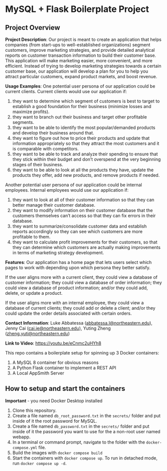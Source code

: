 # MySQL + Flask Boilerplate Project

## Project Overview
**Project Description**: Our project is meant to create an application that helps companies (from start-ups to well-established organizations) segment customers, improve marketing strategies, and provide detailed analytical reports on customer transaction information to build their customer base. This application will make marketing easier, more convenient, and more efficient. Instead of trying to develop marketing strategies towards a certain customer base, our application will develop a plan for you to help you attract particular customers, expand product markets, and boost revenue.

**Usage Examples**: One potential user persona of our application could be current clients. Current clients would use our application if:
1. they want to determine which segment of customers is best to target to establish a good foundation for their business (minimize losses and maximize profits).
2. they want to branch out their business and target other profitable segments.
3. they want to be able to identify the most popular/demanded products and develop their business around that.
4. they want to figure out how to price their products and update that information appropriately so that they attract the most customers and it is comparable with competitors.
5. they want to be able to track and analyze their spending to ensure that they stick within their budget and don’t overspend at the very beginning stages of their business.
6. they want to be able to look at all the products they have, update the products they offer, add new products, and remove products if needed.

Another potential user persona of our application could be internal employees. Internal employees would use our application if:
1. they want to look at all of their customer information so that they can better manage their customer database.
2. they want to modify information on their customer database that the customers themselves can’t access so that they can fix errors in their database.
3. they want to summarize/consolidate customer data and establish reports accordingly so they can see which customers are more profitable to them.
4. they want to calculate profit improvements for their customers, so that they can determine which customers are actually making improvements in terms of marketing strategy development.

**Features**: Our application has a home page that lets users select which pages to work with depending upon which persona they better satisfy. 

If the user  aligns more with a current client, they could view a database of customer information; they could view a database of order information; they could view a database of product information; and/or they could add, delete, or update a product.

If the user aligns more with an internal employee, they could view a database of current clients; they could add or delete a client; and/or they could update the order details associated with certain orders.

**Contact Information**: Luke Abbatessa (abbatessa.l@northeastern.edu), Jenny Cai (cai.je@northeastern.edu), Yuting Zheng (zheng.yuti@northeastern.edu)

**Link to Video**: https://youtu.be/eCnmc2uHYh8

This repo contains a boilerplate setup for spinning up 3 Docker containers: 
1. A MySQL 8 container for obvious reasons
1. A Python Flask container to implement a REST API
1. A Local AppSmith Server

## How to setup and start the containers
**Important** - you need Docker Desktop installed

1. Clone this repository.  
1. Create a file named `db_root_password.txt` in the `secrets/` folder and put inside of it the root password for MySQL. 
1. Create a file named `db_password.txt` in the `secrets/` folder and put inside of it the password you want to use for the a non-root user named webapp. 
1. In a terminal or command prompt, navigate to the folder with the `docker-compose.yml` file.  
1. Build the images with `docker compose build`
1. Start the containers with `docker compose up`.  To run in detached mode, run `docker compose up -d`. 




